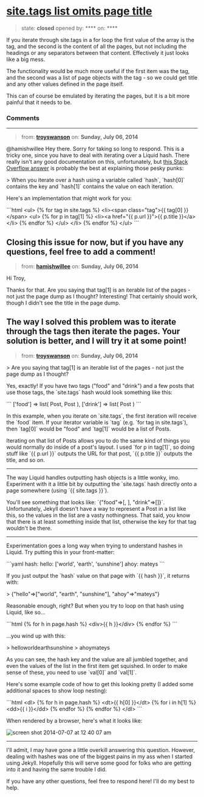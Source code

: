 # [site.tags list omits page title](https://github.com/jekyll/jekyll-help/issues/57)

> state: **closed** opened by: **** on: ****

If you iterate through site.tags in a for loop the first value of the array is the tag, and the second is the content of all the pages, but not including the headings or any separators between that content. Effectively it just looks like a big mess. 

The functionality would be much more useful if the first item was the tag, and the second was a list of page objects with the tag - so we could get title and any other values defined in the page itself.

This can of course be emulated by iterating the pages, but it is a bit more painful that it needs to be.

### Comments

---
> from: [**troyswanson**](https://github.com/jekyll/jekyll-help/issues/57#issuecomment-48136825) on: **Sunday, July 06, 2014**

@hamishwillee Hey there. Sorry for taking so long to respond. This is a tricky one, since you have to deal with iterating over a Liquid hash. There really isn&#x27;t any good documentation on this, unfortunately, but [this Stack Overflow answer](http://stackoverflow.com/questions/8206869/iterate-over-hashes-in-liquid-templates) is probably the best at explaining those pesky punks:

&gt; When you iterate over a hash using a variable called &#x60;hash&#x60;, &#x60;hash[0]&#x60; contains the key and &#x60;hash[1]&#x60; contains the value on each iteration.

Here&#x27;s an implementation that might work for you:

&#x60;&#x60;&#x60;html
&lt;ul&gt;
{% for tag in site.tags %}
  &lt;li&gt;&lt;span class=&quot;tag&quot;&gt;{{ tag[0] }}&lt;/span&gt;
    &lt;ul&gt;
      {% for p in tag[1] %}
      &lt;li&gt;&lt;a href=&quot;{{ p.url }}&quot;&gt;{{ p.title }}&lt;/a&gt;&lt;/li&gt;
      {% endfor %}
    &lt;/ul&gt;
  &lt;/li&gt;
{% endfor %}
&lt;/ul&gt;
&#x60;&#x60;&#x60;

Closing this issue for now, but if you have any questions, feel free to add a comment!
---
> from: [**hamishwillee**](https://github.com/jekyll/jekyll-help/issues/57#issuecomment-48139723) on: **Sunday, July 06, 2014**

Hi Troy, 

Thanks for that. Are you saying that tag[1] is an iterable list of the pages - not just the page dump as I thought? Interesting! That certainly should work, though I didn&#x27;t see the title in the page dump. 

The way I solved this problem was to iterate through the tags then iterate the pages. Your solution is better, and I will try it at some point!
---
> from: [**troyswanson**](https://github.com/jekyll/jekyll-help/issues/57#issuecomment-48143231) on: **Sunday, July 06, 2014**

&gt; Are you saying that tag[1] is an iterable list of the pages - not just the page dump as I thought?

Yes, exactly! If you have two tags (&quot;food&quot; and &quot;drink&quot;) and a few posts that use those tags, the &#x60;site.tags&#x60; hash would look something like this:

&#x60;&#x60;&#x60;
[&#x27;food&#x27;] =&gt; list(
  Post,
  Post
),
[&#x27;drink&#x27;] =&gt; list(
  Post
)
&#x60;&#x60;&#x60;

In this example, when you iterate on &#x60;site.tags&#x60;, the first iteration will receive the &#x60;food&#x60; item. If your iterator variable is &#x60;tag&#x60; (e.g. &#x60;for tag in site.tags&#x60;), then &#x60;tag[0]&#x60; would be &quot;food&quot; and &#x60;tag[1]&#x60; would be a list of Posts.

Iterating on that list of Posts allows you to do the same kind of things you would normally do inside of a post&#x27;s layout. I used &#x60;for p in tag[1]&#x60;, so doing stuff like &#x60;{{ p.url }}&#x60; outputs the URL for that post, &#x60;{{ p.title }}&#x60; outputs the title, and so on.

---

The way Liquid handles outputting hash objects is a little wonky, imo. Experiment with it a little bit by outputting the &#x60;site.tags&#x60; hash directly onto a page somewhere (using &#x60;{{ site.tags }}&#x60;).

You&#x27;ll see something that looks like: &#x60;{&quot;food&quot;=&gt;[, ], &quot;drink&quot;=&gt;[]}&#x60;. Unfortunately, Jekyll doesn&#x27;t have a way to represent a Post in a list like this, so the values in the list are a vasty nothingness. That said, you know that there is at least something inside that list, otherwise the key for that tag wouldn&#x27;t be there.

---

Experimentation goes a long way when trying to understand hashes in Liquid. Try putting this in your front-matter:

&#x60;&#x60;&#x60;yaml
hash:
  hello: [&#x27;world&#x27;, &#x27;earth&#x27;, &#x27;sunshine&#x27;]
  ahoy: mateys
&#x60;&#x60;&#x60;

If you just output the &#x60;hash&#x60; value on that page with &#x60;{{ hash }}&#x60;, it returns with:

&gt; {&quot;hello&quot;=&gt;[&quot;world&quot;, &quot;earth&quot;, &quot;sunshine&quot;], &quot;ahoy&quot;=&gt;&quot;mateys&quot;}

Reasonable enough, right? But when you try to loop on that hash using Liquid, like so...

&#x60;&#x60;&#x60;html
{% for h in page.hash %}
&lt;div&gt;{{ h }}&lt;/div&gt;
{% endfor %}
&#x60;&#x60;&#x60;

...you wind up with this:

&gt; helloworldearthsunshine
&gt; ahoymateys

As you can see, the hash key and the value are all jumbled together, and even the values of the list in the first item get squished. In order to make sense of these, you need to use &#x60;val[0]&#x60; and &#x60;val[1]&#x60;.

Here&#x27;s some example code of how to get this looking pretty (I added some additional spaces to show loop nesting):

&#x60;&#x60;&#x60;html
&lt;dl&gt;
  {% for h in page.hash %}
    &lt;dt&gt;{{ h[0] }}&lt;/dt&gt;
    {% for i in h[1] %}
      &lt;dd&gt;{{ i }}&lt;/dd&gt;
    {% endfor %}
  {% endfor %}
&lt;/dl&gt;
&#x60;&#x60;&#x60;

When rendered by a browser, here&#x27;s what it looks like:

![screen shot 2014-07-07 at 12 40 07 am](https://cloud.githubusercontent.com/assets/1420926/3491677/80e09430-0599-11e4-9025-8e103eb891d9.png)

---

I&#x27;ll admit, I may have gone a little overkill answering this question. However, dealing with hashes was one of the biggest pains in my ass when I started using Jekyll. Hopefully this will serve some good for folks who are getting into it and having the same trouble I did.

If you have any other questions, feel free to respond here! I&#x27;ll do my best to help.
